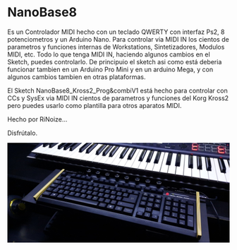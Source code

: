 # NanoBase8
Es un Controlador MIDI hecho con un teclado QWERTY con interfaz Ps2, 
8 potenciometros y un Arduino Nano.
Para controlar via MIDI IN los cientos de parametros y funciones internas 
de Workstations, Sintetizadores, Modulos MIDI, etc. 
Todo lo que tenga MIDI IN, haciendo algunos cambios en el Sketch, puedes controlarlo.
De principuio el sketch asi como está deberia funcionar tambien en un Arduino Pro Mini y en un arduino Mega, 
y con algunos cambios tambien en otras plataformas.

El Sketch NanoBase8_Kross2_Prog&combiV1 está hecho para controlar con CCs y SysEx via MIDI IN cientos de parametros y funciones del Korg Kross2
pero puedes usarlo como plantilla para otros aparatos MIDI.

Hecho por RiNoize...

Disfrútalo.

<img src="https://github.com/RiNoize/NanoBase8/blob/main/NanoBase8%20%26%20Kross2.jpg">
